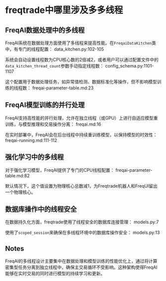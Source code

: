 # freqtrade中哪里涉及多多线程





## FreqAI数据处理中的多线程

FreqAI系统在数据处理方面使用了多线程来提高性能。在`FreqaiDataKitchen`类中，有专门的线程配置： data_kitchen.py:102-105

系统会自动设置线程数为CPU核心数的2倍减2，或者用户可以通过配置文件中的`data_kitchen_thread_count`参数手动指定线程数： config_schema.py:1101-1107

这个配置用于数据处理任务，如异常值检测、数据标准化等操作，但不影响模型训练的线程数： freqai-parameter-table.md:23

## FreqAI模型训练的并行处理

FreqAI支持高性能的并行处理，允许在独立线程（或GPU）上进行自适应模型重训练，与模型推理和交易操作分离： freqai.md:16

在实时部署中，FreqAI会在后台线程中持续重训练模型，以保持模型的时效性： freqai-running.md:111-112

## 强化学习中的多线程

对于强化学习模型，FreqAI提供了专门的CPU线程配置： freqai-parameter-table.md:82

默认情况下，这个值设置为物理核心总数减1，为Freqtrade机器人和FreqUI留出一个物理核心。

## 数据库操作中的线程安全

在数据持久化方面，freqtrade使用了线程安全的数据库连接管理： models.py:7

使用了`scoped_session`来确保在多线程环境中的数据库操作安全： models.py:13

## Notes

FreqAI的多线程设计主要集中在数据处理和模型训练的性能优化上，通过将计算密集型任务分离到独立线程中，确保主交易循环不受影响。这种架构使得FreqAI能够在实时交易的同时进行模型的持续学习和更新。

